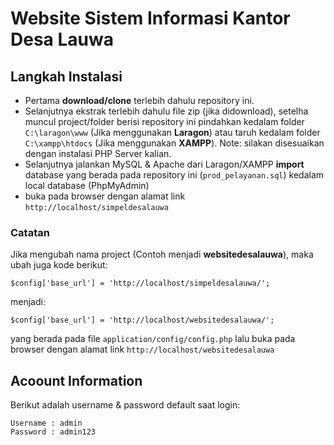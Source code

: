 # Website Sistem Informasi Kantor Desa Lauwa

## Langkah Instalasi

- Pertama __download/clone__ terlebih dahulu repository ini.
- Selanjutnya ekstrak terlebih dahulu file zip (jika didownload), setelha muncul project/folder berisi repository ini pindahkan kedalam folder ```C:\laragon\www``` (Jika menggunakan __Laragon__) atau taruh kedalam folder ```C:\xampp\htdocs``` (Jika menggunakan __XAMPP__). Note: silakan disesuaikan dengan instalasi PHP Server kalian.
- Selanjutnya jalankan MySQL & Apache dari Laragon/XAMPP __import__ database yang berada pada repository ini (```prod_pelayanan.sql```) kedalam local database (PhpMyAdmin)
- buka pada browser dengan alamat link ```http://localhost/simpeldesalauwa```

### Catatan
Jika mengubah nama project (Contoh menjadi __websitedesalauwa__), maka ubah juga kode  berikut: 

```$config['base_url'] = 'http://localhost/simpeldesalauwa/';``` 

menjadi:

```$config['base_url'] = 'http://localhost/websitedesalauwa/';```

yang berada pada file ```application/config/config.php``` lalu buka pada browser dengan alamat link ```http://localhost/websitedesalauwa```

## Acoount Information

Berikut adalah username & password default saat login:

```
Username : admin 
Password : admin123
```